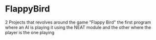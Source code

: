 # FlappyBird
2 Projects that revolves around the game "Flappy Bird" the first program where an AI  is playing it using the NEAT module and the other where the  player is the one playing

